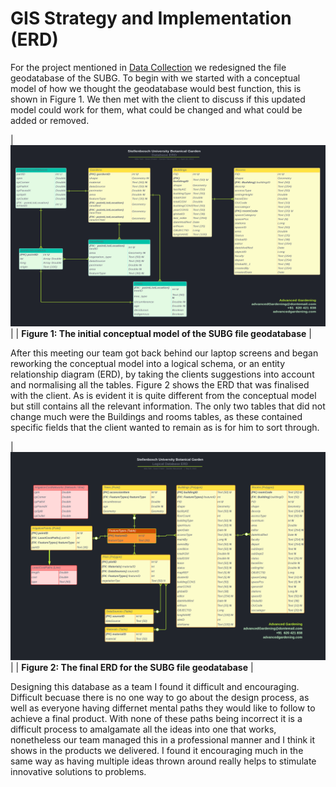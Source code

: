 # GIS Strategy and Implementation (ERD)

For the project mentioned in [Data Collection](../pages/data_collect.md) we redesigned the file geodatabase of the SUBG. To begin with we started with a conceptual model of how we thought the geodatabase would best function, this is shown in Figure 1. We then met with the client to discuss if this updated model could work for them, what could be changed and what could be added or removed.

| ![diff](../media/conceptual.png) |
| <b>Figure 1: The initial conceptual model of the SUBG file geodatabase</b> |

After this meeting our team got back behind our laptop screens and began reworking the conceptual model into a logical schema, or an entity relationship diagram (ERD), by taking the clients suggestions into account and normalising all the tables. Figure 2 shows the ERD that was finalised with the client. As is evident it is quite different from the conceptual model but still contains all the relevant information. The only two tables that did not change much were the Buildings and rooms tables, as these contained specific fields that the client wanted to remain as is for him to sort through.

| ![erd](../media/erd.png) |
| <b>Figure 2: The final ERD for the SUBG file geodatabase</b> |

Designing this database as a team I found it difficult and encouraging. Difficult becuase there is no one way to go about the design process, as well as everyone having differnet mental paths they would like to follow to achieve a final product. With none of these paths being incorrect it is a difficult process to amalgamate all the ideas into one that works, nonetheless our team managed this in a professional manner and I think it shows in the products we delivered. I found it encouraging much in the same way as having multiple ideas thrown around really helps to stimulate innovative solutions to problems. 